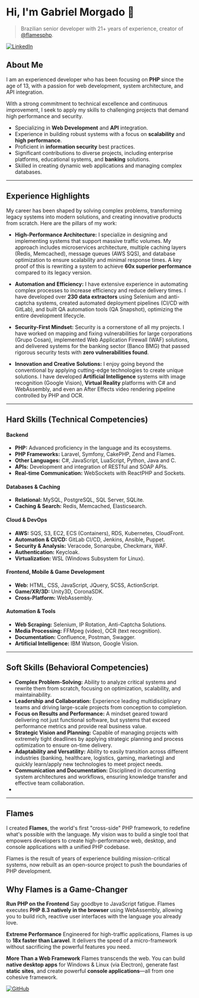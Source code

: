 # Hi, I'm Gabriel Morgado 👋
>Brazilian senior developer with 21+ years of experience‎, creator of <a href="https://github.com/flamesphp/flames" target="_blank">@flamesphp</a>.
<p align="left">
  <a href="https://www.linkedin.com/in/gabrielmorgado/" target="_blank"><img src="https://img.shields.io/badge/LinkedIn-0077B5?style=for-the-badge&logo=linkedin&logoColor=white" alt="LinkedIn"/></a>
</p>

## About Me

I am an experienced developer who has been focusing on **PHP** since the age of 13, with a passion for web development, system architecture, and API integration.

With a strong commitment to technical excellence and continuous improvement, I seek to apply my skills to challenging projects that demand high performance and security.

- Specializing in **Web Development** and **API** integration.
- Experience in building robust systems with a focus on **scalability** and **high performance**.
- Proficient in **information security** best practices.
- Significant contributions to diverse projects, including enterprise platforms, educational systems, and **banking** solutions.
- Skilled in creating dynamic web applications and managing complex databases.

---

## Experience Highlights

My career has been shaped by solving complex problems, transforming legacy systems into modern solutions, and creating innovative products from scratch. Here are the pillars of my work:

* **High-Performance Architecture:** I specialize in designing and implementing systems that support massive traffic volumes. My approach includes microservices architecture, multiple caching layers (Redis, Memcached), message queues (AWS SQS), and database optimization to ensure scalability and minimal response times. A key proof of this is rewriting a system to achieve **60x superior performance** compared to its legacy version.

* **Automation and Efficiency:** I have extensive experience in automating complex processes to increase efficiency and reduce delivery times. I have developed over **230 data extractors** using Selenium and anti-captcha systems, created automated deployment pipelines (CI/CD with GitLab), and built QA automation tools (QA Snapshot), optimizing the entire development lifecycle.

* **Security-First Mindset:** Security is a cornerstone of all my projects. I have worked on mapping and fixing vulnerabilities for large corporations (Grupo Cosan), implemented Web Application Firewall (WAF) solutions, and delivered systems for the banking sector (Banco BMG) that passed rigorous security tests with **zero vulnerabilities found**.

* **Innovation and Creative Solutions:** I enjoy going beyond the conventional by applying cutting-edge technologies to create unique solutions. I have developed **Artificial Intelligence** systems with image recognition (Google Vision), **Virtual Reality** platforms with C# and WebAssembly, and even an After Effects video rendering pipeline controlled by PHP and OCR.

---

## Hard Skills (Technical Competencies)

#### Backend
* **PHP:** Advanced proficiency in the language and its ecosystems.
* **PHP Frameworks:** Laravel, Symfony, CakePHP, Zend and Flames.
* **Other Languages:** C#, JavaScript, LuaScript, Python, Java and C.
* **APIs:** Development and integration of RESTful and SOAP APIs.
* **Real-time Communication:** WebSockets with ReactPHP and Sockets.

#### Databases & Caching
* **Relational:** MySQL, PostgreSQL, SQL Server, SQLite.
* **Caching & Search:** Redis, Memcached, Elasticsearch.

#### Cloud & DevOps
* **AWS:** SQS, S3, EC2, ECS (Containers), RDS, Kubernetes, CloudFront.
* **Automation & CI/CD:** GitLab CI/CD, Jenkins, Ansible, Puppet.
* **Security & Analysis:** Veracode, Sonarqube, Checkmarx, WAF.
* **Authentication:** Keycloak.
* **Virtualization:** WSL (Windows Subsystem for Linux).

#### Frontend, Mobile & Game Development
* **Web:** HTML, CSS, JavaScript, JQuery, SCSS, ActionScript.
* **Game/XR/3D:** Unity3D, CoronaSDK.
* **Cross-Platform:** WebAssembly.

#### Automation & Tools
* **Web Scraping:** Selenium, IP Rotation, Anti-Captcha Solutions.
* **Media Processing:** FFMpeg (video), OCR (text recognition).
* **Documentation:** Confluence, Postman, Swagger.
* **Artificial Intelligence:** IBM Watson, Google Vision.

---

## Soft Skills (Behavioral Competencies)

* **Complex Problem-Solving:** Ability to analyze critical systems and rewrite them from scratch, focusing on optimization, scalability, and maintainability.
* **Leadership and Collaboration:** Experience leading multidisciplinary teams and driving large-scale projects from conception to completion.
* **Focus on Results and Performance:** A mindset geared toward delivering not just functional software, but systems that exceed performance metrics and provide real business value.
* **Strategic Vision and Planning:** Capable of managing projects with extremely tight deadlines by applying strategic planning and process optimization to ensure on-time delivery.
* **Adaptability and Versatility:** Ability to easily transition across different industries (banking, healthcare, logistics, gaming, marketing) and quickly learn/apply new technologies to meet project needs.
* **Communication and Documentation:** Disciplined in documenting system architectures and workflows, ensuring knowledge transfer and effective team collaboration.
* 

---

## Flames
I created **Flames**, the world's first "cross-side" PHP framework, to redefine what's possible with the language. My vision was to build a single tool that empowers developers to create high-performance web, desktop, and console applications with a unified PHP codebase.

Flames is the result of years of experience building mission-critical systems, now rebuilt as an open-source project to push the boundaries of PHP development.

## Why Flames is a Game-Changer

**Run PHP on the Frontend**
Say goodbye to JavaScript fatigue. Flames executes **PHP 8.3 natively in the browser** using WebAssembly, allowing you to build rich, reactive user interfaces with the language you already love.

**Extreme Performance**
Engineered for high-traffic applications, Flames is up to **18x faster than Laravel**. It delivers the speed of a micro-framework without sacrificing the powerful features you need.

**More Than a Web Framework**
Flames transcends the web. You can build **native desktop apps** for Windows & Linux (via Electron), generate fast **static sites**, and create powerful **console applications**—all from one cohesive framework.

<p align="left">
  <a href="https://github.com/flamesphp/flames" target="_blank"><img src="https://img.shields.io/badge/GitHub-0077B5?style=for-the-badge&logoColor=white" alt="GitHub"/></a>
</p>
